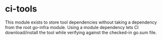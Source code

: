 # ci-tools

This module exists to store tool dependencies without taking a dependency from the root go-infra module.
Using a module dependency lets CI download/install the tool while verifying against the checked-in go.sum file.
